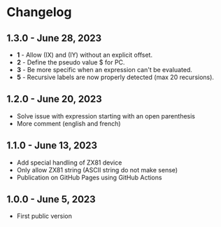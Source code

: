 # Changelog

## 1.3.0 - June 28, 2023

* **1** - Allow (IX) and (IY) without an explicit offset. 
* **2** - Define the pseudo value $ for PC.
* **3** - Be more specific when an expression can't be evaluated.
* **5** - Recursive labels are now properly detected (max 20 recursions).

## 1.2.0 - June 20, 2023

* Solve issue with expression starting with an open parenthesis
* More comment (english and french)

## 1.1.0 - June 13, 2023

* Add special handling of ZX81 device
* Only allow ZX81 string (ASCII string do not make sense)
* Publication on GitHub Pages using GitHub Actions

## 1.0.0 - June 5, 2023

* First public version


